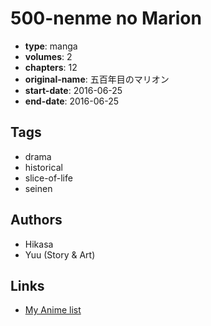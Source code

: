 # 500-nenme no Marion

-   **type**: manga
-   **volumes**: 2
-   **chapters**: 12
-   **original-name**: 五百年目のマリオン
-   **start-date**: 2016-06-25
-   **end-date**: 2016-06-25

## Tags

-   drama
-   historical
-   slice-of-life
-   seinen

## Authors

-   Hikasa
-   Yuu (Story & Art)

## Links

-   [My Anime list](https://myanimelist.net/manga/111763/500-nenme_no_Marion)
